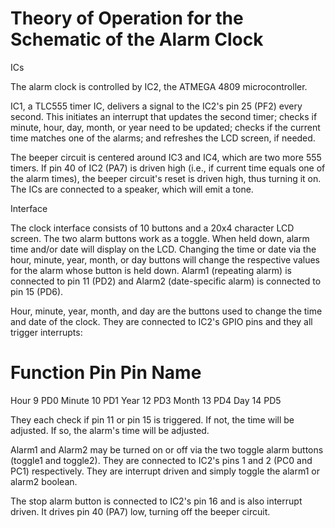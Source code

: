 # Theory of Operation for the Schematic of the Alarm Clock

ICs

The alarm clock is controlled by IC2, the ATMEGA 4809 microcontroller.

IC1, a TLC555 timer IC, delivers a signal to the IC2's pin 25 (PF2) every second. This initiates an interrupt that updates the second timer; checks if minute, hour, day, month, or year need to be updated; checks if the current time matches one of the alarms; and refreshes the LCD screen, if needed.

The beeper circuit is centered around IC3 and IC4, which are two more 555 timers. If pin 40 of IC2 (PA7) is driven high (i.e., if current time equals one of the alarm times), the beeper circuit's reset is driven high, thus turning it on. The ICs are connected to a speaker, which will emit a tone.


Interface

The clock interface consists of 10 buttons and a 20x4 character LCD screen. The two alarm buttons work as a toggle. When held down, alarm time and/or date will display on the LCD. Changing the time or date via the hour, minute, year, month, or day buttons will change the respective values for the alarm whose button is held down. Alarm1 (repeating alarm) is connected to pin 11 (PD2) and Alarm2 (date-specific alarm) is connected to pin 15 (PD6).

Hour, minute, year, month, and day are the buttons used to change the time and date of the clock. They are connected to IC2's GPIO pins and they all trigger interrupts:

Function  Pin   Pin Name
========================
Hour      9     PD0
Minute    10    PD1
Year      12    PD3
Month     13    PD4
Day       14    PD5

They each check if pin 11 or pin 15 is triggered. If not, the time will be adjusted. If so, the alarm's time will be adjusted.

Alarm1 and Alarm2 may be turned on or off via the two toggle alarm buttons (toggle1 and toggle2). They are connected to IC2's pins 1 and 2 (PC0 and PC1) respectively. They are interrupt driven and simply toggle the alarm1 or alarm2 boolean.

The stop alarm button is connected to IC2's pin 16 and is also interrupt driven. It drives pin 40 (PA7) low, turning off the beeper circuit.
